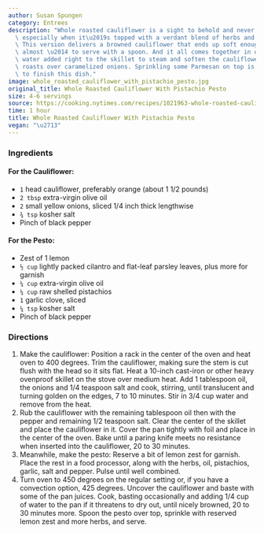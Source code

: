 ```yaml
---
author: Susan Spungen
category: Entrees
description: "Whole roasted cauliflower is a sight to behold and never fails to delight,\
  \ especially when it\u2019s topped with a verdant blend of herbs and pistachios.\
  \ This version delivers a browned cauliflower that ends up soft enough \u2014 custardy\
  \ almost \u2014 to serve with a spoon. And it all comes together in one pan, with\
  \ water added right to the skillet to steam and soften the cauliflower while it\
  \ roasts over caramelized onions. Sprinkling some Parmesan on top is a nice way\
  \ to finish this dish."
image: whole_roasted_cauliflower_with_pistachio_pesto.jpg
original_title: Whole Roasted Cauliflower With Pistachio Pesto
size: 4-6 servings
source: https://cooking.nytimes.com/recipes/1021963-whole-roasted-cauliflower-with-pistachio-pesto
time: 1 hour
title: Whole Roasted Cauliflower With Pistachio Pesto
vegan: "\u2713"
---
```


### Ingredients

#### For the Cauliflower:

* `1` head cauliflower, preferably orange (about 1 1/2 pounds)
* `2 tbsp` extra-virgin olive oil
* `2` small yellow onions, sliced 1/4 inch thick lengthwise
* `¾ tsp` kosher salt
* Pinch of black pepper

#### For the Pesto:

* Zest of 1 lemon
* `½ cup` lightly packed cilantro and flat-leaf parsley leaves, plus more for garnish
* `¼ cup` extra-virgin olive oil
* `¼ cup` raw shelled pistachios
* `1` garlic clove, sliced
* `¼ tsp` kosher salt
* Pinch of black pepper

### Directions

1. Make the cauliflower: Position a rack in the center of the oven and heat oven to 400 degrees. Trim the cauliflower, making sure the stem is cut flush with the head so it sits flat. Heat a 10-inch cast-iron or other heavy ovenproof skillet on the stove over medium heat. Add 1 tablespoon oil, the onions and 1/4 teaspoon salt and cook, stirring, until translucent and turning golden on the edges, 7 to 10 minutes. Stir in 3/4 cup water and remove from the heat.
2. Rub the cauliflower with the remaining tablespoon oil then with the pepper and remaining 1/2 teaspoon salt. Clear the center of the skillet and place the cauliflower in it. Cover the pan tightly with foil and place in the center of the oven. Bake until a paring knife meets no resistance when inserted into the cauliflower, 20 to 30 minutes.
3. Meanwhile, make the pesto: Reserve a bit of lemon zest for garnish. Place the rest in a food processor, along with the herbs, oil, pistachios, garlic, salt and pepper. Pulse until well combined.
4. Turn oven to 450 degrees on the regular setting or, if you have a convection option, 425 degrees. Uncover the cauliflower and baste with some of the pan juices. Cook, basting occasionally and adding 1/4 cup of water to the pan if it threatens to dry out, until nicely browned, 20 to 30 minutes more. Spoon the pesto over top, sprinkle with reserved lemon zest and more herbs, and serve.
